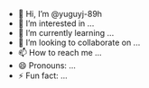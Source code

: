 - 👋 Hi, I’m @yuguyj-89h
- 👀 I’m interested in ...
- 🌱 I’m currently learning ...
- 💞️ I’m looking to collaborate on ...
- 📫 How to reach me ...
- 😄 Pronouns: ...
- ⚡ Fun fact: ...

<!---
yuguyj-89h/yuguyj-89h is a ✨ special ✨ repository because its `README.md` (this file) appears on your GitHub profile.
You can click the Preview link to take a look at your changes.
--->
